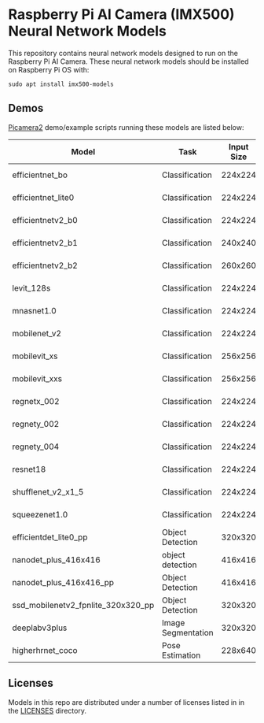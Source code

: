 # Raspberry Pi AI Camera (IMX500) Neural Network Models

This repository contains neural network models designed to run on the Raspberry Pi AI Camera. These neural network models should be installed on Raspberry Pi OS with:

```console
sudo apt install imx500-models
```

## Demos

[Picamera2](https://github.com/raspberrypi/picamera2) demo/example scripts running these models are listed below:

| Model                              | Task                  | Input Size | Picamera2 example script                                                                                               |
|------------------------------------|-----------------------|------------|------------------------------------------------------------------------------------------------------------------------|
| efficientnet_bo                    | Classification        | 224x224    | imx500_classification_demo.py --model /usr/share/imx500-models/imx500_network_efficientnet_bo.rpk                      |
| efficientnet_lite0                 | Classification        | 224x224    | imx500_classification_demo.py --model /usr/share/imx500-models/imx500_network_efficientnet_lite0.rpk                   |
| efficientnetv2_b0                  | Classification        | 224x224    | imx500_classification_demo.py --model /usr/share/imx500-models/imx500_network_efficientnetv2_b0.rpk                    |
| efficientnetv2_b1                  | Classification        | 240x240    | imx500_classification_demo.py --model /usr/share/imx500-models/imx500_network_efficientnetv2_b1.rpk                    |
| efficientnetv2_b2                  | Classification        | 260x260    | imx500_classification_demo.py --model /usr/share/imx500-models/imx500_network_efficientnetv2_b2.rpk                    |
| levit_128s                         | Classification        | 224x224    | imx500_classification_demo.py --model /usr/share/imx500-models/imx500_network_levit_128s.rpk                           |
| mnasnet1.0                         | Classification        | 224x224    | imx500_classification_demo.py --model /usr/share/imx500-models/imx500_network_mnasnet1.0.rpk                           |
| mobilenet_v2                       | Classification        | 224x224    | imx500_classification_demo.py --model /usr/share/imx500-models/imx500_network_mobilenet_v2.rpk                         |
| mobilevit_xs                       | Classification        | 256x256    | imx500_classification_demo.py --model /usr/share/imx500-models/imx500_network_mobilevit_xs.rpk                         |
| mobilevit_xxs                      | Classification        | 256x256    | imx500_classification_demo.py --model /usr/share/imx500-models/imx500_network_mobilevit_xxs.rpk                        |
| regnetx_002                        | Classification        | 224x224    | imx500_classification_demo.py --model /usr/share/imx500-models/imx500_network_regnetx_002.rpk                          |
| regnety_002                        | Classification        | 224x224    | imx500_classification_demo.py --model /usr/share/imx500-models/imx500_network_regnety_002.rpk                          |
| regnety_004                        | Classification        | 224x224    | imx500_classification_demo.py --model /usr/share/imx500-models/imx500_network_regnety_004.rpk                          |
| resnet18                           | Classification        | 224x224    | imx500_classification_demo.py --model /usr/share/imx500-models/imx500_network_resnet18.rpk                             |
| shufflenet_v2_x1_5                 | Classification        | 224x224    | imx500_classification_demo.py --model /usr/share/imx500-models/imx500_network_shufflenet_v2_x1_5.rpk                   |
| squeezenet1.0                      | Classification        | 224x224    | imx500_classification_demo.py --model /usr/share/imx500-models/imx500_network_squeezenet1.0.rpk                        |  
| efficientdet_lite0_pp              | Object Detection      | 320x320    | imx500_object_detection_demo.py --model /usr/share/imx500-models/imx500_network_efficientdet_lite0_pp.rpk              |
| nanodet_plus_416x416               | object detection      | 416x416    | imx500_object_detection_demo.py --model /usr/share/imx500-models/imx500_network_nanodet_plus_416x416.rpk               |
| nanodet_plus_416x416_pp            | Object Detection      | 416x416    | imx500_object_detection_demo.py --model /usr/share/imx500-models/imx500_network_nanodet_plus_416x416_pp.rpk            |
| ssd_mobilenetv2_fpnlite_320x320_pp | Object Detection      | 320x320    | imx500_object_detection_demo.py --model /usr/share/imx500-models/imx500_network_ssd_mobilenetv2_fpnlite_320x320_pp.rpk |
| deeplabv3plus                      | Image Segmentation    | 320x320    | imx500_segmentation_demo.py  --model /usr/share/imx500-models/imx500_network_deeplabv3plus.rpk                         |
| higherhrnet_coco                   | Pose Estimation       | 228x640    | imx500_pose_estimation_higherhrnet_demo.py --model /usr/share/imx500-models/imx500_network_higherhrnet_coco.rpk        |

## Licenses

Models in this repo are distributed under a number of licenses listed in in the [LICENSES](LICENSES) directory.
